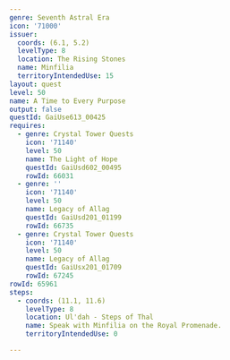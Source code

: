 ```yaml
---
genre: Seventh Astral Era
icon: '71000'
issuer:
  coords: (6.1, 5.2)
  levelType: 8
  location: The Rising Stones
  name: Minfilia
  territoryIntendedUse: 15
layout: quest
level: 50
name: A Time to Every Purpose
output: false
questId: GaiUse613_00425
requires:
  - genre: Crystal Tower Quests
    icon: '71140'
    level: 50
    name: The Light of Hope
    questId: GaiUsd602_00495
    rowId: 66031
  - genre: ''
    icon: '71140'
    level: 50
    name: Legacy of Allag
    questId: GaiUsd201_01199
    rowId: 66735
  - genre: Crystal Tower Quests
    icon: '71140'
    level: 50
    name: Legacy of Allag
    questId: GaiUsx201_01709
    rowId: 67245
rowId: 65961
steps:
  - coords: (11.1, 11.6)
    levelType: 8
    location: Ul'dah - Steps of Thal
    name: Speak with Minfilia on the Royal Promenade.
    territoryIntendedUse: 0

---
```

